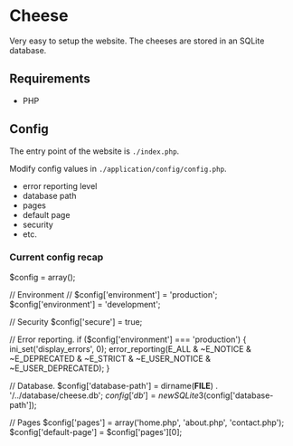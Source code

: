 # Cheese

Very easy to setup the website. The cheeses are stored in an SQLite database.

## Requirements

- PHP

## Config

The entry point of the website is `./index.php`.

Modify config values in `./application/config/config.php`.

- error reporting level
- database path
- pages
- default page
- security
- etc.


### Current config recap

<!-- Too lazy to write proper sentences, just pasted the current config -->

$config = array();

// Environment
// $config['environment'] = 'production';
$config['environment'] = 'development';

// Security
$config['secure'] = true;

// Error reporting.
if ($config['environment'] === 'production') {
	ini_set('display_errors', 0);
	error_reporting(E_ALL & ~E_NOTICE & ~E_DEPRECATED & ~E_STRICT & ~E_USER_NOTICE & ~E_USER_DEPRECATED);
}


// Database.
$config['database-path'] = dirname(__FILE__) . '/../database/cheese.db';
$config['db'] = new SQLite3($config['database-path']);

// Pages
$config['pages'] = array('home.php', 'about.php', 'contact.php');
$config['default-page'] = $config['pages'][0];
